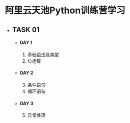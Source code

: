 # 阿里云天池Python训练营学习

+ ## TASK 01
    - #### DAY 1
        1. 基础语法及类型
        2. 位运算
    - #### DAY 2
        3. 条件语句
        4. 循环语句
    - #### DAY 3
        5. 异常处理


